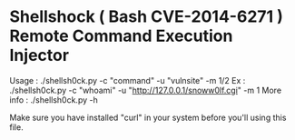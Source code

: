 Shellshock ( Bash CVE-2014-6271 ) Remote Command Execution Injector
=============

Usage : ./shellsh0ck.py -c "command" -u "vulnsite" -m 1/2
Ex : ./shellsh0ck.py -c "whoami" -u "http://127.0.0.1/snoww0lf.cgi" -m 1
More info : ./shellsh0ck.py -h 

Make sure you have installed "curl" in your system before you'll using this file.
